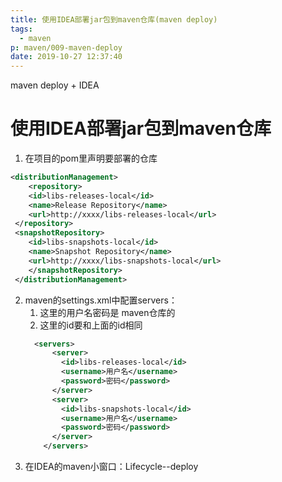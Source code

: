 ```yaml
---
title: 使用IDEA部署jar包到maven仓库(maven deploy)
tags:
  - maven
p: maven/009-maven-deploy
date: 2019-10-27 12:37:40
---
```

maven deploy + IDEA

# 使用IDEA部署jar包到maven仓库

1. 在项目的pom里声明要部署的仓库
  ```xml
  <distributionManagement>
      <repository>
      <id>libs-releases-local</id>
      <name>Release Repository</name>
      <url>http://xxxx/libs-releases-local</url>
   </repository>
   <snapshotRepository>
      <id>libs-snapshots-local</id>
      <name>Snapshot Repository</name>
      <url>http://xxxx/libs-snapshots-local</url>
      </snapshotRepository>
   </distributionManagement>
  ```

2. maven的settings.xml中配置servers：
    1. 这里的用户名密码是 maven仓库的
    2. 这里的id要和上面的id相同
    ```xml
      <servers>
          <server>    
            <id>libs-releases-local</id>    
            <username>用户名</username>
            <password>密码</password>  
          </server>  
          <server>    
            <id>libs-snapshots-local</id>    
            <username>用户名</username>
            <password>密码</password>  
          </server>    
        </servers>
    ```
3. 在IDEA的maven小窗口：Lifecycle--deploy


  
  